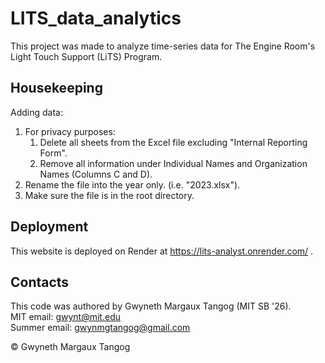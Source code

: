 # LITS_data_analytics

This project was made to analyze time-series data for The Engine Room's Light Touch Support (LiTS) Program.

## Housekeeping

Adding data:

1. For privacy purposes:
    1. Delete all sheets from the Excel file excluding "Internal Reporting Form".
    2. Remove all information under Individual Names and Organization Names (Columns C and D).
2. Rename the file into the year only. (i.e. "2023.xlsx").
3. Make sure the file is in the root directory.

## Deployment

This website is deployed on Render at https://lits-analyst.onrender.com/ .

## Contacts
This code was authored by Gwyneth Margaux Tangog (MIT SB '26). <br />
MIT email: gwynt@mit.edu <br />
Summer email: gwynmgtangog@gmail.com

&copy; Gwyneth Margaux Tangog
